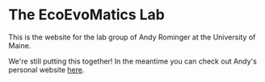 # The EcoEvoMatics Lab

This is the website for the lab group of Andy Rominger at the University of Maine.

We're still putting this together!  In the meantime you can check out Andy's personal website [here](https://ajrominger.github.io/).
